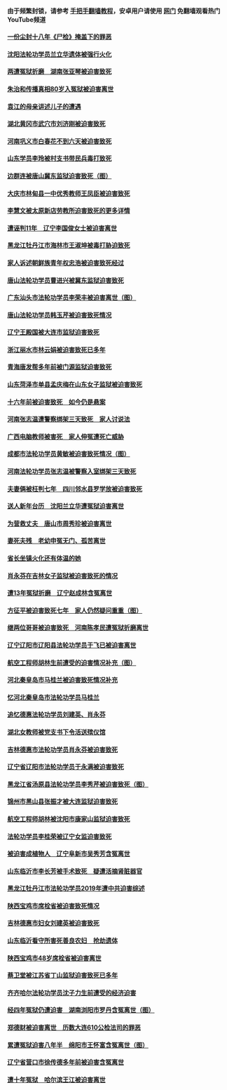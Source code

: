 #### 由于频繁封锁，请参考 [手把手翻墙教程](https://github.com/gfw-breaker/guides/wiki/)，安卓用户请使用 [网门](https://github.com/gfw-breaker/nogfw/blob/master/dl.md?t=01052100) 免翻墙观看热门YouTube频道 

#### [一份尘封十八年《尸检》掩盖下的罪恶](../pages/277/417120.md?t=01052100) 

#### [沈阳法轮功学员兰立华遗体被强行火化](../pages/277/416932.md?t=01052100) 

#### [两遭冤狱折磨　湖南张亚琴被迫害致死](../pages/277/416756.md?t=01052100) 

#### [朱治和传播真相80岁入冤狱被迫害离世](../pages/277/416701.md?t=01052100) 

#### [袁江的母亲讲述儿子的遭遇](../pages/277/415789.md?t=01052100) 

#### [湖北黄冈市武穴市刘济刚被迫害致死](../pages/277/416008.md?t=01052100) 

#### [河南巩义市白春花不到六天被迫害致死](../pages/277/415510.md?t=01052100) 

#### [山东学员李玲被村支书带民兵毒打致死](../pages/277/411562.md?t=01052100) 

#### [边群连被唐山冀东监狱迫害致死（图）](../pages/277/410676.md?t=01052100) 

#### [大庆市林甸县一中优秀教师王凤臣被迫害致死](../pages/277/410320.md?t=01052100) 

#### [李慧文被太原新店劳教所迫害致死的更多详情](../pages/277/409747.md?t=01052100) 

#### [遭诬判11年　辽宁李国俊女士被迫害离世](../pages/277/408764.md?t=01052100) 

#### [黑龙江牡丹江市海林市王淑坤被毒打胁迫致死](../pages/277/408716.md?t=01052100) 

#### [家人诉述朝鲜族青年权忠浩被迫害致死经过](../pages/277/408673.md?t=01052100) 

#### [唐山法轮功学员曹进兴被冀东监狱迫害致死](../pages/277/408593.md?t=01052100) 

#### [广东汕头市法轮功学员李荣丰被迫害离世（图）](../pages/277/408576.md?t=01052100) 

#### [唐山法轮功学员韩玉芹被迫害致死情况](../pages/277/408407.md?t=01052100) 

#### [辽宁王殿国被大连市监狱迫害致死](../pages/277/408285.md?t=01052100) 

#### [浙江丽水市林云娟被迫害致死已多年](../pages/277/400429.md?t=01052100) 

#### [青海唐发帮多年前被门源监狱迫害致死](../pages/277/408237.md?t=01052100) 

#### [山东菏泽市单县孟庆梅在山东女子监狱被迫害致死](../pages/277/408075.md?t=01052100) 

#### [十六年前被迫害致死　如今仍是悬案](../pages/277/407554.md?t=01052100) 

#### [河南张志温遭警察绑架三天致死　家人讨说法](../pages/277/407417.md?t=01052100) 

#### [广西电脑教师被害死　家人伸冤遭死亡威胁](../pages/277/406576.md?t=01052100) 

#### [成都市法轮功学员黄敏被迫害致死情况（图）](../pages/277/406896.md?t=01052100) 

#### [河南法轮功学员张志温被警察入室绑架三天致死](../pages/277/406571.md?t=01052100) 

#### [夫妻俩被枉判七年　四川邻水县罗学放被迫害致死](../pages/277/406398.md?t=01052100) 

#### [送人新年台历　沈阳兰立华遭冤狱迫害离世](../pages/277/404358.md?t=01052100) 

#### [为营救丈夫　唐山市周秀珍被迫害离世](../pages/277/404180.md?t=01052100) 

#### [妻死夫残　老幼申冤无门、孤苦离世](../pages/277/403722.md?t=01052100) 

#### [省长坐镇火化还有体温的她](../pages/277/403532.md?t=01052100) 

#### [肖永芬在吉林女子监狱被迫害致死的情况](../pages/277/403307.md?t=01052100) 

#### [遭13年冤狱折磨　辽宁赵成林含冤离世](../pages/277/403096.md?t=01052100) 

#### [方征平被迫害致死七年　家人仍然疑问重重（图）](../pages/277/402832.md?t=01052100) 

#### [继两位哥哥被迫害致死　河南陈孝民遭冤狱折磨离世](../pages/277/402789.md?t=01052100) 

#### [辽宁辽阳市辽阳县法轮功学员于飞已被迫害离世](../pages/277/402796.md?t=01052100) 

#### [航空工程师胡林生前遭受的迫害情况补充（图）](../pages/277/402705.md?t=01052100) 

#### [河北秦皇岛市马桂兰被迫害致死情况补充](../pages/277/402463.md?t=01052100) 

#### [忆河北秦皇岛市法轮功学员马桂兰](../pages/277/402365.md?t=01052100) 

#### [追忆德惠法轮功学员刘建英、肖永芬](../pages/277/402234.md?t=01052100) 

#### [湖北女教师被党支书下令活送殡仪馆](../pages/277/402024.md?t=01052100) 

#### [吉林德惠市法轮功学员肖永芬被迫害致死](../pages/277/401897.md?t=01052100) 

#### [辽宁省辽阳市法轮功学员于永满被迫害致死](../pages/277/401818.md?t=01052100) 

#### [黑龙江省汤原县法轮功学员李秀芹被迫害致死（图）](../pages/277/401647.md?t=01052100) 

#### [锦州市黑山县张振才被大连监狱迫害致死](../pages/277/401621.md?t=01052100) 

#### [航空工程师胡林被沈阳市康家山监狱迫害致死](../pages/277/401523.md?t=01052100) 

#### [法轮功学员李桂荣被辽宁女监迫害致死](../pages/277/401273.md?t=01052100) 

#### [被迫害成植物人　辽宁阜新市吴秀芳含冤离世](../pages/277/401252.md?t=01052100) 

#### [山东临沂市李长芳被手术致死　疑遭活摘肾脏器官](../pages/277/401251.md?t=01052100) 

#### [黑龙江牡丹江市法轮功学员2019年遭中共迫害综述](../pages/277/400625.md?t=01052100) 

#### [陕西宝鸡市席栓省被迫害致死情况](../pages/277/399152.md?t=01052100) 

#### [吉林德惠市妇女刘建英被迫害致死](../pages/277/398839.md?t=01052100) 

#### [山东临沂看守所害死善良农妇　抢劫遗体](../pages/277/398743.md?t=01052100) 

#### [陕西宝鸡市48岁席栓省被迫害离世](../pages/277/398581.md?t=01052100) 

#### [蔡卫堂被江苏省丁山监狱迫害致死已多年](../pages/277/397624.md?t=01052100) 

#### [齐齐哈尔法轮功学员沈子力生前遭受的经济迫害](../pages/277/397451.md?t=01052100) 

#### [经四年冤狱仍遭迫害　湖南浏阳市罗丹含冤离世（图）](../pages/277/397386.md?t=01052100) 

#### [郑德财被迫害离世　历数大连610公检法司的罪恶](../pages/277/397302.md?t=01052100) 

#### [累遭冤狱迫害八年半　绵阳市王怀富含冤离世（图）](../pages/277/397183.md?t=01052100) 

#### [辽宁省营口市徐传德多年前被迫害含冤离世](../pages/277/397029.md?t=01052100) 

#### [遭十年冤狱　哈尔滨王江被迫害离世](../pages/277/396824.md?t=01052100) 

